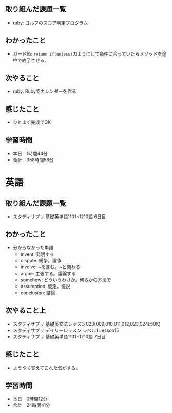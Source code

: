 ## 取り組んだ課題一覧
- ruby: ゴルフのスコア判定プログラム
## わかったこと
- ガード節: `retuen if(unless)`のようにして条件に合っていたらメソッドを途中で終了させる、
## 次やること
- ruby: Rubyでカレンダーを作る
## 感じたこと
- ひとまず完成でOK
## 学習時間
- 本日　1時間44分
- 合計　358時間58分


# 英語
## 取り組んだ課題一覧
- スタディサプリ 基礎英単語1101~1210語 6日目
## わかったこと
- 分からなかった単語
    - invent: 発明する
    - dispute: 紛争。論争
    - involve: ~を含む。~と関わる
    - argue: 主張する。議論する
    - somehow: どういうわけか。何らかの方法で
    - assumption: 仮定。憶説
    - conclusion: 結論
## 次やること上
- スタディサプリ 基礎英文法レッスン023(009,010,011,012,023,024はOK)
- スタディサプリ デイリーレッスン レベル1 Lesson15
- スタディサプリ 基礎英単語1101~1210語 7日目
## 感じたこと
- ようやく覚えてこれた気がする。
## 学習時間
- 本日　0時間12分
- 合計　24時間41分